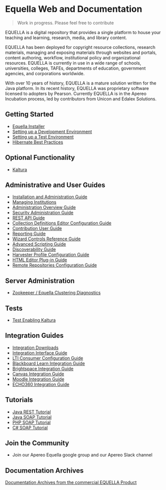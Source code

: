 # Equella Web and Documentation

>Work in progress.  Please feel free to contribute

EQUELLA is a digital repository that provides a single platform to house your teaching and learning, research, media, and library content. 

EQUELLA has been deployed for copyright resource collections, research materials, managing and exposing materials through websites and portals, content authoring, workflow, institutional policy and organizational resources. EQUELLA is currently in use in a wide range of schools, universities, colleges, TAFEs, departments of education, government agencies, and corporations worldwide.

With over 10 years of history, EQUELLA is a mature solution written for the Java platform.  In its recent history, EQUELLA was proprietary software licensed to adopters by Pearson.  Currently EQUELLA is in the Apereo Incubation process, led by contributors from Unicon and Edalex Solutions.


## Getting Started
* [Equella Installer](gettingstarted/InstallingEquella.md)
* [Setting up a Development Environment](gettingstarted/SettingUpAnEquellaDevEnvironment.md)
* [Setting up a Test Environment](gettingstarted/SettingUpATestEnvironment.md)
* [Hibernate Best Practices](gettingstarted/EquellaHibernateBestPractices.md)

## Optional Functionality
* [Kaltura](optional-functionality/Kaltura.md)

## Administrative and User Guides
* [Installation and Administration Guide](guides/InstallationAdminGuide.md)
* [Managing Institutions](guides/ManageInstitutions.md)
* [Administration Overview Guide](guides/AdministrationOverviewGuide.md)
* [Security Administration Guide](guides/SecurityAdminGuide.md)
* [REST API Guide](guides/RestAPIGuide.md)
* [Collection Definitions Editor Configuration Guide](guides/CollectionDefinitionsEditorConfigurationGuide.md)
* [Contribution User Guide](guides/ContributionUserGuide.md)
* [Reporting Guide](guides/ReportingGuide.md)
* [Wizard Controls Reference Guide](guides/WizardControlsReferenceGuide.md)
* [Advanced Scripting Guide](guides/AdvancedScriptingGuide.md)
* [Discoverability Guide](guides/DiscoverabilityGuide.md)
* [Harvester Profile Configuration Guide](guides/HarvesterProfileConfigurationGuide.md)
* [HTML Editor Plug-in Guide](guides/HTMLEditorPluginGuide.md)
* [Remote Repositories Configuration Guide](guides/RemoteRepositoriesConfigurationGuide.md)

## Server Administration
* [Zookeeper / Equella Clustering Diagnostics](server-administration/ZookeeperClusterDiagnostics.md)


## Tests
* [Test Enabling Kaltura](tests/migration/64QA3-to-OS/TestEnablingKaltura.md)

## Integration Guides
* [Integration Downloads](IntegrationDownloads.md)
* [Integration Interface Guide](guides/IntegrationInterfaceGuide.md)
* [LTI Consumer Configuration Guide](guides/LTIConsumerConfigurationGuide.md)
* [Blackboard Learn Integration Guide](guides/BlackboardLearnIntegrationGuide.md)
* [Brightspace Integration Guide](guides/BrightspaceIntegrationGuide.md)
* [Canvas Integration Guide](guides/CanvasIntegrationGuide.md)
* [Moodle Integration Guide](guides/MoodleIntegrationGuide.md)
* [ECHO360 Integration Guide](guides/ECHOIntegrationGuide.md)

## Tutorials
* [Java REST Tutorial](guides/JavaRESTTutorial.md)
* [Java SOAP Tutorial](guides/JavaSOAPTutorial.md)
* [PHP SOAP Tutorial](guides/PHPSOAPTutorial.md)
* [C# SOAP Tutorial](guides/CPlusSOAPTutorial.md)

## Join the Community
* Join our Apereo Equella google group and our Apereo Slack channel

## Documentation Archives

[Documentation Archives from the commercial EQUELLA Product](documentationarchives/ArchivedDocumentationListing.md)



